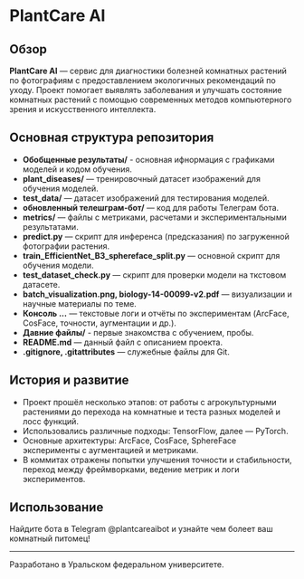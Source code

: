 # PlantCare AI

## Обзор

**PlantCare AI** — сервис для диагностики болезней комнатных растений по фотографиям с предоставлением экологичных рекомендаций по уходу. Проект помогает выявлять заболевания и улучшать состояние комнатных растений с помощью современных методов компьютерного зрения и искусственного интеллекта.

## Основная структура репозитория
- **Обобщенные результаты/** - основная ифнормация с графиками моделей и кодом обучения.
- **plant_diseases/** — тренировочный датасет изображений для обучения моделей.
- **test_data/** — датасет изображений для тестирования моделей.
- **обновленный телешграм-бот/** — код для работы Телеграм бота.
- **metrics/** — файлы с метриками, расчетами и экспериментальными результатами.
- **predict.py** — скрипт для инференса (предсказания) по загруженной фотографии растения.
- **train_EfficientNet_B3_sphereface_split.py** — основной скрипт для обучения модели.
- **test_dataset_check.py** — скрипт для проверки модели на ткстовом датасете.
- **batch_visualization.png, biology-14-00099-v2.pdf** — визуализации и научные материалы по теме.
- **Консоль ...** — текстовые логи и отчёты по экспериментам (ArcFace, CosFace, точности, аугментации и др.).
- **Давние файлы/** - первые знакомства с обучением, пробы. 
- **README.md** — данный файл с описанием проекта.
- **.gitignore, .gitattributes** — служебные файлы для Git.

## История и развитие

- Проект прошёл несколько этапов: от работы с агрокультурными растениями до перехода на комнатные и теста разных моделей и лосс функций.
- Использовались различные подходы: TensorFlow, далее — PyTorch.
- Основные архитектуры: ArcFace, CosFace, SphereFace эксперименты с аугментацией и метриками.
- В коммитах отражены попытки улучшения точности и стабильности, переход между фреймворками, ведение метрик и логи экспериментов.

## Использование

Найдите бота в Telegram @plantcareaibot и узнайте чем болеет ваш комнатный питомец!

---

Разработано в Уральском федеральном университете.

